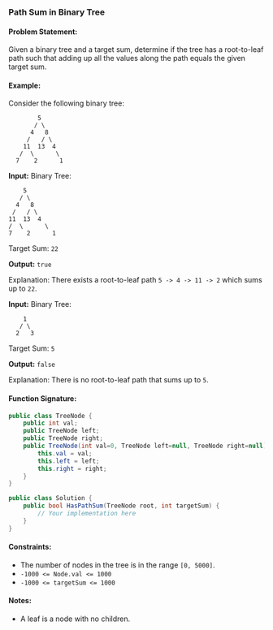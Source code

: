### Path Sum in Binary Tree

#### Problem Statement:
Given a binary tree and a target sum, determine if the tree has a root-to-leaf path such that adding up all the values along the path equals the given target sum.

#### Example:
Consider the following binary tree:

```
        5
       / \
      4   8
     /   / \
    11  13  4
   /  \      \
  7    2      1
```

**Input:**
Binary Tree:
```
    5
   / \
  4   8
 /   / \
11  13  4
/  \      \
7    2      1
```
Target Sum: `22`

**Output:** `true`

Explanation:
There exists a root-to-leaf path `5 -> 4 -> 11 -> 2` which sums up to `22`.

**Input:**
Binary Tree:
```
    1
   / \
  2   3
```
Target Sum: `5`

**Output:** `false`

Explanation:
There is no root-to-leaf path that sums up to `5`.

#### Function Signature:
```csharp
public class TreeNode {
    public int val;
    public TreeNode left;
    public TreeNode right;
    public TreeNode(int val=0, TreeNode left=null, TreeNode right=null) {
        this.val = val;
        this.left = left;
        this.right = right;
    }
}

public class Solution {
    public bool HasPathSum(TreeNode root, int targetSum) {
        // Your implementation here
    }
}
```

#### Constraints:
- The number of nodes in the tree is in the range `[0, 5000]`.
- `-1000 <= Node.val <= 1000`
- `-1000 <= targetSum <= 1000`

#### Notes:
- A leaf is a node with no children.
